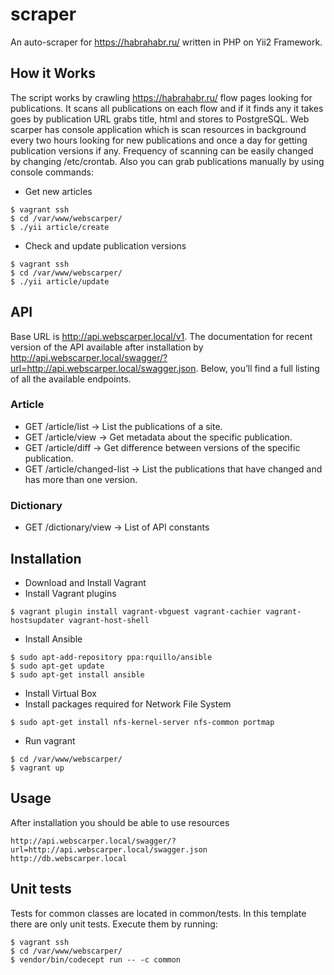 scraper
=======
An auto-scraper for https://habrahabr.ru/ written in PHP on Yii2 Framework.

## How it Works

The script works by crawling https://habrahabr.ru/ flow pages looking for publications.
It scans all publications on each flow and if it finds any it takes goes by publication URL grabs title, html and stores to PostgreSQL.
Web scarper has console application which is scan resources in background every two hours looking for new publications and once a day for getting publication versions if any.
Frequency of scanning can be easily changed by changing /etc/crontab.
Also you can grab publications manually by using console commands:
* Get new articles
```
$ vagrant ssh
$ cd /var/www/webscarper/
$ ./yii article/create
```
* Check and update publication versions
```
$ vagrant ssh
$ cd /var/www/webscarper/
$ ./yii article/update
```

## API
Base URL is http://api.webscarper.local/v1.
The documentation for recent version of the API available after installation by http://api.webscarper.local/swagger/?url=http://api.webscarper.local/swagger.json.
Below, you’ll find a full listing of all the available endpoints.

### Article

* GET /article/list          -> List the publications of a site.
* GET /article/view          -> Get metadata about the specific publication.
* GET /article/diff          -> Get difference between versions of the specific publication.
* GET /article/changed-list  -> List the publications that have changed and has more than one version.

### Dictionary
* GET /dictionary/view       -> List of API constants

## Installation

* Download and Install Vagrant
* Install Vagrant plugins
```
$ vagrant plugin install vagrant-vbguest vagrant-cachier vagrant-hostsupdater vagrant-host-shell
```
* Install Ansible
```
$ sudo apt-add-repository ppa:rquillo/ansible
$ sudo apt-get update
$ sudo apt-get install ansible
```
* Install Virtual Box
* Install packages required for Network File System
```
$ sudo apt-get install nfs-kernel-server nfs-common portmap
```
* Run vagrant
```
$ cd /var/www/webscarper/
$ vagrant up
```

## Usage

After installation you should be able to use resources
```
http://api.webscarper.local/swagger/?url=http://api.webscarper.local/swagger.json
http://db.webscarper.local
```

## Unit tests

Tests for common classes are located in common/tests. In this template there are only unit tests. Execute them by running:
```
$ vagrant ssh
$ cd /var/www/webscarper/
$ vendor/bin/codecept run -- -c common
```

